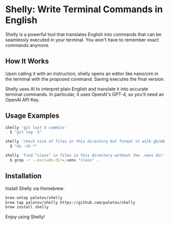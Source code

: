 # Shelly: Write Terminal Commands in English

Shelly is a powerful tool that translates English into commands that can be seamlessly executed in your terminal. You won't have to remember exact commands anymore.

## How It Works

Upon calling it with an instruction, shelly opens an editor like nano/vim in the terminal with the proposed command. Saving executes the final version.

Shelly uses AI to interpret plain English and translate it into accurate terminal commands. In particular, it uses OpenAI's GPT-4, so you'll need an OpenAI API Key.

## Usage Examples

```bash
shelly 'git last 5 commits'
  $ "git log -5"

shelly 'check size of files in this directory but format it with gb/mb, etc'
  $ "du -sh *"

shelly 'find "class" in files in this directory without the .venv dir'
  $ grep -r --exclude-dir=.venv "class" .
```

## Installation

Install Shelly via Homebrew:

```bash
brew untap paletov/shelly
brew tap paletov/shelly https://github.com/paletov/shelly
brew install shelly
```

Enjoy using Shelly!
